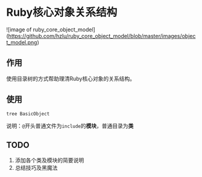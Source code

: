 # Ruby核心对象关系结构

![image of ruby_core_object_model]
(https://github.com/hzlu/ruby_core_object_model/blob/master/images/object_model.png)

## 作用

使用目录树的方式帮助理清Ruby核心对象的关系结构。

## 使用

`tree BasicObject`

说明：`@`开头普通文件为`include`的**模块**，普通目录为**类**

## TODO

1. 添加各个类及模块的简要说明
2. 总结技巧及黑魔法
